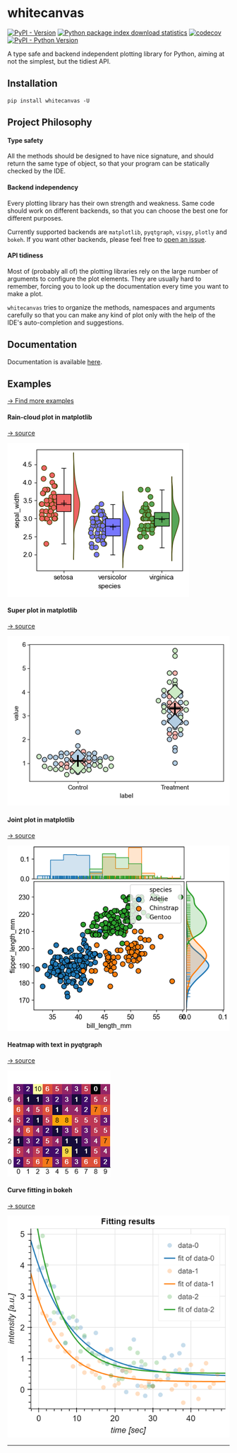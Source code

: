 # whitecanvas

[![PyPI - Version](https://img.shields.io/pypi/v/whitecanvas.svg)](https://pypi.org/project/whitecanvas)
[![Python package index download statistics](https://img.shields.io/pypi/dm/whitecanvas.svg)](https://pypistats.org/packages/whitecanvas)
[![codecov](https://codecov.io/gh/hanjinliu/whitecanvas/graph/badge.svg?token=MYLNFOpEnA)](https://codecov.io/gh/hanjinliu/whitecanvas)
[![PyPI - Python Version](https://img.shields.io/pypi/pyversions/whitecanvas.svg)](https://pypi.org/project/whitecanvas)

A type safe and backend independent plotting library for Python, aiming at not the simplest, but the tidiest API.

## Installation

```console
pip install whitecanvas -U
```

## Project Philosophy

#### Type safety

All the methods should be designed to have nice signature, and should return the same
type of object, so that your program can be statically checked by the IDE.

#### Backend independency

Every plotting library has their own strength and weakness. Same code should work on
different backends, so that you can choose the best one for different purposes.

Currently supported backends are `matplotlib`, `pyqtgraph`, `vispy`, `plotly` and
`bokeh`. If you want other backends, please feel free to
[open an issue](https://github.com/hanjinliu/whitecanvas/issues).

#### API tidiness

Most of (probably all of) the plotting libraries rely on the large
number of arguments to configure the plot elements. They are usually hard to remember,
forcing you to look up the documentation every time you want to make a plot.

`whitecanvas` tries to organize the methods, namespaces and arguments carefully so that you can make any kind of plot only with the help of the IDE's auto-completion and
suggestions.

## Documentation

Documentation is available [here](https://hanjinliu.github.io/whitecanvas/).

## Examples

[&rarr; Find more examples](https://github.com/hanjinliu/whitecanvas/blob/main/examples)

#### Rain-cloud plot in matplotlib

[&rarr; source](https://github.com/hanjinliu/whitecanvas/blob/main/examples/raincloud_plot.py)

![](https://github.com/hanjinliu/whitecanvas/blob/main/images/raincloud.png)

#### Super plot in matplotlib

[&rarr; source](https://github.com/hanjinliu/whitecanvas/blob/main/examples/superplot.py)

![](https://github.com/hanjinliu/whitecanvas/blob/main/images/superplot.png)

#### Joint plot in matplotlib

[&rarr; source](https://github.com/hanjinliu/whitecanvas/blob/main/examples/joint_grid.py)

![](https://github.com/hanjinliu/whitecanvas/blob/main/images/jointgrid.png)

#### Heatmap with text in pyqtgraph

[&rarr; source](https://github.com/hanjinliu/whitecanvas/blob/main/examples/heatmap_with_text.py)

![](https://github.com/hanjinliu/whitecanvas/blob/main/images/heatmap.png)

#### Curve fitting in bokeh

[&rarr; source](https://github.com/hanjinliu/whitecanvas/blob/main/examples/curve_fit.py)

![](https://github.com/hanjinliu/whitecanvas/blob/main/images/curve_fit.png)

-----

